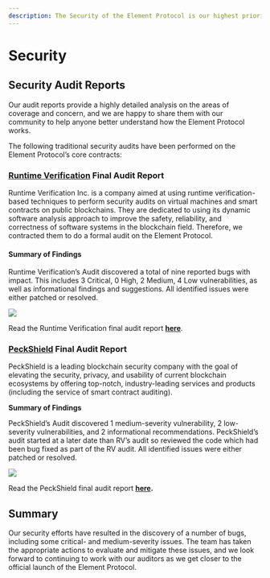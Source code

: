 ```yaml
---
description: The Security of the Element Protocol is our highest priority.
---
```


# Security

## **Security Audit Reports** <a href="#b93e" id="b93e"></a>

Our audit reports provide a highly detailed analysis on the areas of coverage and concern, and we are happy to share them with our community to help anyone better understand how the Element Protocol works.

The following traditional security audits have been performed on the Element Protocol’s core contracts:

### [**Runtime Verification**](https://runtimeverification.com/) **Final Audit Report** <a href="#b6c6" id="b6c6"></a>

Runtime Verification Inc. is a company aimed at using runtime verification-based techniques to perform security audits on virtual machines and smart contracts on public blockchains. They are dedicated to using its dynamic software analysis approach to improve the safety, reliability, and correctness of software systems in the blockchain field. Therefore, we contracted them to do a formal audit on the Element Protocol.

#### **Summary of Findings**

Runtime Verification’s Audit discovered a total of nine reported bugs with impact. This includes 3 Critical, 0 High, 2 Medium, 4 Low vulnerabilities, as well as informational findings and suggestions. All identified issues were either patched or resolved.

![](https://miro.medium.com/max/1680/1\*lJ\_mc0DwSm4MU6W-qbE2Tg.png)

Read the Runtime Verification final audit report [**here**](https://github.com/delv-tech/elf-contracts/blob/main/audits/Runtime\_Verification\_Security\_Audit\_Report.pdf).

### [**PeckShield**](https://peckshield.com/) **Final Audit Report**

PeckShield is a leading blockchain security company with the goal of elevating the security, privacy, and usability of current blockchain ecosystems by offering top-notch, industry-leading services and products (including the service of smart contract auditing).

**Summary of Findings**

PeckShield’s Audit discovered 1 medium-severity vulnerability, 2 low-severity vulnerabilities, and 2 informational recommendations. PeckShield’s audit started at a later date than RV’s audit so reviewed the code which had been bug fixed as part of the RV audit. All identified issues were either patched or resolved.

![](https://miro.medium.com/max/1676/1\*viXDXjhwprAFamD-n1kzLw.png)

Read the PeckShield final audit report [**here**](https://github.com/delv-tech/elf-contracts/blob/main/audits/PeckShield-Audit-Report.pdf)**.**

## **Summary**

Our security efforts have resulted in the discovery of a number of bugs, including some critical- and medium-severity issues. The team has taken the appropriate actions to evaluate and mitigate these issues, and we look forward to continuing to work with our auditors as we get closer to the official launch of the Element Protocol.
